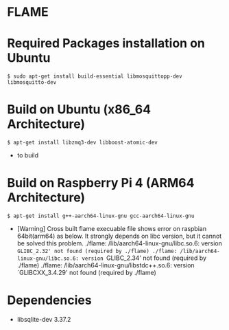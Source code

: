 # FLAME

# Required Packages installation on Ubuntu
```
$ sudo apt-get install build-essential libmosquittopp-dev libmosquitto-dev
```

# Build on Ubuntu (x86_64 Architecture)
```
$ apt-get install libzmq3-dev libboost-atomic-dev
```
- to build 

# Build on Raspberry Pi 4 (ARM64 Architecture)
```
$ apt-get install g++-aarch64-linux-gnu gcc-aarch64-linux-gnu
```
* [Warning] Cross built flame execuable file shows error on raspbian 64bit(arm64) as below. It strongly depends on libc version, but it cannot be solved this problem.
./flame: /lib/aarch64-linux-gnu/libc.so.6: version `GLIBC_2.32' not found (required by ./flame)
./flame: /lib/aarch64-linux-gnu/libc.so.6: version `GLIBC_2.34' not found (required by ./flame)
./flame: /lib/aarch64-linux-gnu/libstdc++.so.6: version `GLIBCXX_3.4.29' not found (required by ./flame)


# Dependencies
 - libsqlite-dev 3.37.2